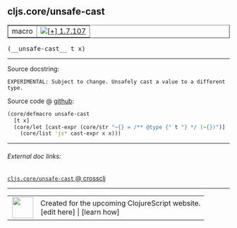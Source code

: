 ## cljs.core/unsafe-cast



 <table border="1">
<tr>
<td>macro</td>
<td><a href="https://github.com/cljsinfo/cljs-api-docs/tree/1.7.107"><img valign="middle" alt="[+] 1.7.107" title="Added in 1.7.107" src="https://img.shields.io/badge/+-1.7.107-lightgrey.svg"></a> </td>
</tr>
</table>


 <samp>
(__unsafe-cast__ t x)<br>
</samp>

---





Source docstring:

```
EXPERIMENTAL: Subject to change. Unsafely cast a value to a different type.
```


Source code @ [github](https://github.com/clojure/clojurescript/blob/r1.7.107/src/main/clojure/cljs/core.cljc#L885-L889):

```clj
(core/defmacro unsafe-cast
  [t x]
  (core/let [cast-expr (core/str "~{} = /** @type {" t "} */ (~{})")]
    (core/list 'js* cast-expr x x)))
```

<!--
Repo - tag - source tree - lines:

 <pre>
clojurescript @ r1.7.107
└── src
    └── main
        └── clojure
            └── cljs
                └── <ins>[core.cljc:885-889](https://github.com/clojure/clojurescript/blob/r1.7.107/src/main/clojure/cljs/core.cljc#L885-L889)</ins>
</pre>

-->

---



###### External doc links:

[`cljs.core/unsafe-cast` @ crossclj](http://crossclj.info/fun/cljs.core/unsafe-cast.html)<br>

---

 <table>
<tr><td>
<img valign="middle" align="right" width="48px" src="http://i.imgur.com/Hi20huC.png">
</td><td>
Created for the upcoming ClojureScript website.<br>
[edit here] | [learn how]
</td></tr></table>

[edit here]:https://github.com/cljsinfo/cljs-api-docs/blob/master/cljsdoc/cljs.core/unsafe-cast.cljsdoc
[learn how]:https://github.com/cljsinfo/cljs-api-docs/wiki/cljsdoc-files

<!--

This information was too distracting to show to readers, but I'll leave it
commented here since it is helpful to:

- pretty-print the data used to generate this document
- and show how to retrieve that data



The API data for this symbol:

```clj
{:ns "cljs.core",
 :name "unsafe-cast",
 :signature ["[t x]"],
 :history [["+" "1.7.107"]],
 :type "macro",
 :full-name-encode "cljs.core/unsafe-cast",
 :source {:code "(core/defmacro unsafe-cast\n  [t x]\n  (core/let [cast-expr (core/str \"~{} = /** @type {\" t \"} */ (~{})\")]\n    (core/list 'js* cast-expr x x)))",
          :title "Source code",
          :repo "clojurescript",
          :tag "r1.7.107",
          :filename "src/main/clojure/cljs/core.cljc",
          :lines [885 889]},
 :full-name "cljs.core/unsafe-cast",
 :docstring "EXPERIMENTAL: Subject to change. Unsafely cast a value to a different type."}

```

Retrieve the API data for this symbol:

```clj
;; from Clojure REPL
(require '[clojure.edn :as edn])
(-> (slurp "https://raw.githubusercontent.com/cljsinfo/cljs-api-docs/catalog/cljs-api.edn")
    (edn/read-string)
    (get-in [:symbols "cljs.core/unsafe-cast"]))
```

-->
